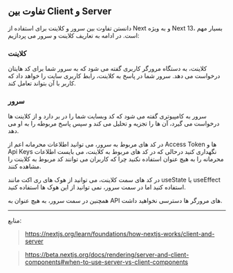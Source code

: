## تفاوت بین Client و Server

دانستن تفاوت بین سرور و کلاینت برای استفاده از Next و به ویژه Next 13، بسیار مهم است. در ادامه به تعاریف کلاینت و سرور می پردازیم:

### کلاینت

کلاینت، به دستگاه مرورگر کاربری گفته می شود که به سرور شما برای کد هایتان درخواست می دهد. سرور شما در پاسخ به کلاینت، رابط کاربری سایت را خواهد داد که کاربر با آن بتواند تعامل کند.

### سرور

سرور به کامپیوتری گفته می شود که کد وبسایت شما را در بر دارد و از کلاینت ها درخواست می گیرد، آن ها را تجزیه و تحلیل می کند و سپس پاسخ مربوطه را به او می دهد.

در کد های مربوط به سرور، می توانید اطلاعات محرمانه اعم از Access Token ها و Api Keys نگهداری کنید درحالی که در کد های مربوط به کلاینت، می بایست اطلاعات محرمانه را به هیچ عنوان استفاده نکنید چرا که کاربران می توانند کد مربوط به کلاینت را مشاهده کنند.

در کد های سمت کلاینت، می توانید از هوک های ری اکت مانند useState یا useEffect استفاده کنید اما در سمت سرور، نمی توانید از این هوک ها استفاده کنید.

همچنین در سمت سرور، به هیچ عنوان به API های مرورگر ها دسترسی نخواهید داشت.

---

منابع:

> https://nextjs.org/learn/foundations/how-nextjs-works/client-and-server

> https://beta.nextjs.org/docs/rendering/server-and-client-components#when-to-use-server-vs-client-components
